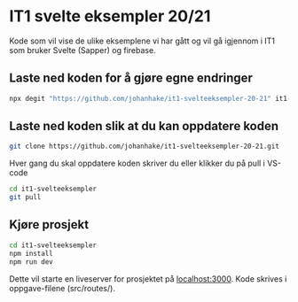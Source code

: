 # IT1 svelte eksempler 20/21

Kode som vil vise  de ulike eksemplene vi har gått og vil gå igjennom i 
IT1 som bruker Svelte (Sapper) og firebase.

## Laste ned koden for å gjøre egne endringer

```bash
npx degit "https://github.com/johanhake/it1-svelteeksempler-20-21" it1-svelteeksempler
```

## Laste ned koden slik at du kan oppdatere koden

```bash
git clone https://github.com/johanhake/it1-svelteeksempler-20-21.git
```

Hver gang du skal oppdatere koden skriver du eller klikker du på pull i VS-code
```bash
cd it1-svelteeksempler
git pull
```

## Kjøre prosjekt

```bash
cd it1-svelteeksempler
npm install
npm run dev
```

Dette vil starte en liveserver for prosjektet på [localhost:3000](http://localhost:3000).
Kode skrives i oppgave-filene (src/routes/).

